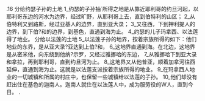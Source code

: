 .16 
分给约瑟子孙的土地 
1_约瑟的子孙抽`所得之地是从靠近耶利哥的约旦河起，以耶利哥东边的河水为边界，经过旷野，从耶利哥上去，直到伯特利的山区； 2_从伯特利又到路斯，经过亚基人的边界，直到亚大录； 3_又往西，下到押利提人的边界，到下伯?和的边界，到基色，直通到海为止。 4_约瑟的儿子玛拿西、以法莲得了地业。 
分给以法莲的土地 
5_以法莲子孙的地界，按着宗族所得的如下：他们地业的东界，是从亚大录?亚达到上伯?和， 6_这地界直通到海。在北边，这地界是从密米他，向东绕到他纳?示罗，又经过雅挪哈的东边， 7_从雅挪哈下到亚大录和拿拉，再到耶利哥，直到约旦河为止。 8_这地界又从他普亚，顺着加拿河往西延伸，直通到海为止。这就是以法莲支派按着宗族所得的地业。 9_在玛拿西人地业的一切城镇和所属的村庄中，也保留一些城镇给以法莲的子孙。 10_他们却没有赶出住在基色的迦南人。迦南人就住在以法莲人中，成为服劳役的W人，直到今日。 
.